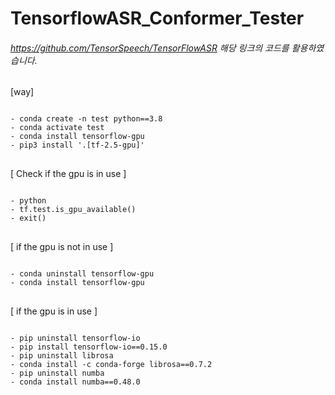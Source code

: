 # TensorflowASR_Conformer_Tester

###### https://github.com/TensorSpeech/TensorFlowASR 해당 링크의 코드를 활용하였습니다.

[way]
<pre>
<code>
- conda create -n test python==3.8
- conda activate test
- conda install tensorflow-gpu
- pip3 install '.[tf-2.5-gpu]'
</code>
</pre>

[ Check if the gpu is in use ]
<pre>
<code>
- python
- tf.test.is_gpu_available()
- exit()
</code>
</pre>

[ if the gpu is not in use ]
<pre>
<code>
- conda uninstall tensorflow-gpu
- conda install tensorflow-gpu
</code>
</pre>

[ if the gpu is in use ]
<pre>
<code>
- pip uninstall tensorflow-io
- pip install tensorflow-io==0.15.0
- pip uninstall librosa
- conda install -c conda-forge librosa==0.7.2
- pip uninstall numba
- conda install numba==0.48.0
</code>
</pre>